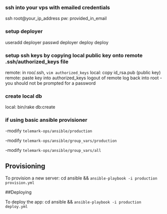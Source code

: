 ### ssh into your vps with emailed credentials
ssh root@your_ip_address
pw: provided_in_email

### setup deployer
useradd deployer <enter>
passwd deployer<enter>
deploy<enter>
deploy<enter>

### setup ssh keys by copying local public key onto remote .ssh/authorized_keys file
remote: in roo/.ssh, `vim authorized_keys`
local: copy id_rsa.pub (public key)
remote: paste key into authorized_keys
logout of remote
log back into root - you should not be prompted for a password

### create local db
local: bin/rake db:create

### if using basic ansible provisioner
-modify `telemark-ops/ansible/production`

-modify `telemark-ops/ansible/group_vars/production`

-modify `telemark-ops/ansible/group_vars/all`


## Provisioning

To provision a new server: cd ansible && `ansible-playbook -i production provision.yml`

##Deploying

To deploy the app: cd ansible && `ansible-playbook -i production deploy.yml`